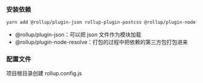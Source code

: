 

### 安装依赖
```bash
yarn add @rollup/plugin-json rollup-plugin-postcss @rollup/plugin-node-resolve -D -W
```
- @rollup/plugin-json：可以把 json 文件作为模块加载
- @rollup/plugin-node-resolve：打包的过程中把依赖的第三方包打包进来

### 配置文件
项目根目录创建 rollup.config.js

